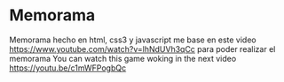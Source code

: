 # Memorama
Memorama hecho en html, css3 y javascript
me base en este video https://www.youtube.com/watch?v=lhNdUVh3qCc para poder realizar el memorama
You can watch this game woking in the next video
https://youtu.be/c1mWFPogbQc
